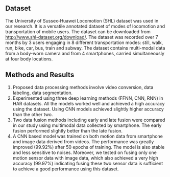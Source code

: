 ## Dataset

The University of Sussex-Huawei Locomotion (SHL) dataset was used in our research. It is a versatile annotated dataset of modes of locomotion and transportation of mobile users. The dataset can be downloaded from http://www.shl-dataset.org/download/. The dataset was recorded over 7 months by 3 users engaging in 8 different transportation modes: still, walk, run, bike, car, bus, train and subway. The dataset contains multi-modal data from a body-worn camera and from 4 smartphones, carried simultaneously at four body locations.


## Methods and Results
1.	Proposed data processing methods involve video conversion, data labeling, data segmentation.
2.	Experimented using three deep learning methods (FFNN, CNN, RNN) in HAR datasets. All the models worked well and achieved a high accuracy using the dataset. Using CNN models achieved slightly higher accuracy than the other two.
3.	Two data fusion methods including early and late fusion were compared in our study using multimodal data collected by smartphone. The early fusion performed slightly better than the late fusion.
4.	A CNN based model was trained on both motion data from smartphone and image data derived from videos. The performance was greatly improved (99.92%) after 50 epochs of training. The model is also stable and less sensitive to noises. Moreover, we tested on fusing only one motion sensor data with image data, which also achieved a very high accuracy (99.97%) indicating fusing these two sensor data is sufficient to achieve a good performance using this dataset.



  
